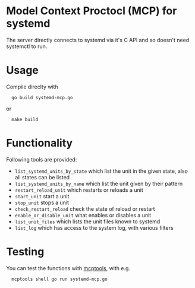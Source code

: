 # Model Context Proctocl (MCP) for systemd

The server directly connects to systemd via it's C API and so doesn't need systemctl to run.

# Usage

Compile direclty with
```
  go build systemd-mcp.go
```
or
```
  make build
```

# Functionality

Following tools are provided:
* `list_systemd_units_by_state` which list the unit in the given state, also all states can be listed
* `list_systemd_units_by_name` which list the unit given by their pattern
* `restart_reload_unit` which restarts or reloads a unit
* `start_unit` start a unit
* `stop_unit` stops a unit
* `check_restart_reload` check the state of reload or restart
* `enable_or_disable_unit` what enables or disables a unit
* `list_unit_files` which lists the unit files known to systemd
* `list_log` which has access to the system log, with various filters

# Testing

You can test the functions with [mcptools](https://github.com/f/mcptools), with e.g.
```
  mcptools shell go run systemd-mcp.go
```


